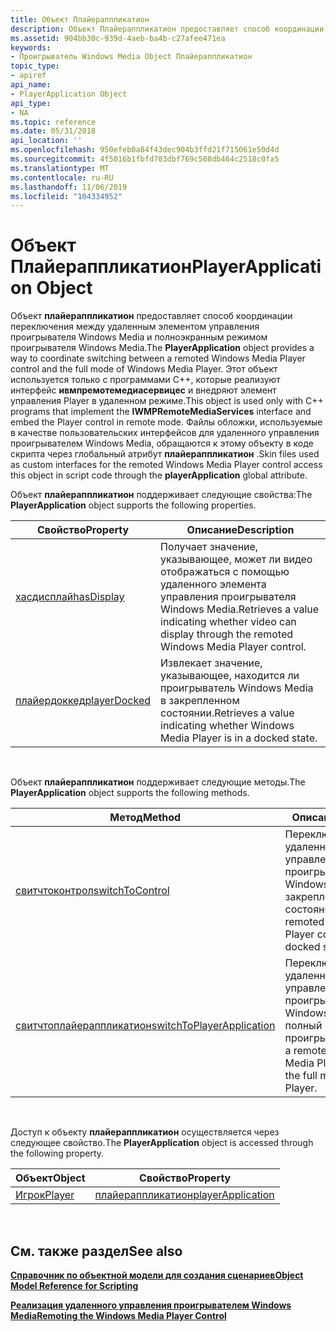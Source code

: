 ```yaml
---
title: Объект Плайераппликатион
description: Объект Плайераппликатион предоставляет способ координации переключения между удаленным элементом управления проигрывателя Windows Media и полноэкранным режимом проигрывателя Windows Media.
ms.assetid: 904bb30c-939d-4aeb-ba4b-c27afee471ea
keywords:
- Проигрыватель Windows Media Object Плайераппликатион
topic_type:
- apiref
api_name:
- PlayerApplication Object
api_type:
- NA
ms.topic: reference
ms.date: 05/31/2018
api_location: ''
ms.openlocfilehash: 950efeb0a84f43dec904b3ffd21f715061e50d4d
ms.sourcegitcommit: 4f5016b1fbfd703dbf769c508db464c2518c0fa5
ms.translationtype: MT
ms.contentlocale: ru-RU
ms.lasthandoff: 11/06/2019
ms.locfileid: "104334952"
---
```

# <a name="playerapplication-object"></a><span data-ttu-id="73731-104">Объект Плайераппликатион</span><span class="sxs-lookup"><span data-stu-id="73731-104">PlayerApplication Object</span></span>

<span data-ttu-id="73731-105">Объект **плайераппликатион** предоставляет способ координации переключения между удаленным элементом управления проигрывателя Windows Media и полноэкранным режимом проигрывателя Windows Media.</span><span class="sxs-lookup"><span data-stu-id="73731-105">The **PlayerApplication** object provides a way to coordinate switching between a remoted Windows Media Player control and the full mode of Windows Media Player.</span></span> <span data-ttu-id="73731-106">Этот объект используется только с программами C++, которые реализуют интерфейс **ивмпремотемедиасервицес** и внедряют элемент управления Player в удаленном режиме.</span><span class="sxs-lookup"><span data-stu-id="73731-106">This object is used only with C++ programs that implement the **IWMPRemoteMediaServices** interface and embed the Player control in remote mode.</span></span> <span data-ttu-id="73731-107">Файлы обложки, используемые в качестве пользовательских интерфейсов для удаленного управления проигрывателем Windows Media, обращаются к этому объекту в коде скрипта через глобальный атрибут **плайераппликатион** .</span><span class="sxs-lookup"><span data-stu-id="73731-107">Skin files used as custom interfaces for the remoted Windows Media Player control access this object in script code through the **playerApplication** global attribute.</span></span>

<span data-ttu-id="73731-108">Объект **плайераппликатион** поддерживает следующие свойства:</span><span class="sxs-lookup"><span data-stu-id="73731-108">The **PlayerApplication** object supports the following properties.</span></span>



| <span data-ttu-id="73731-109">Свойство</span><span class="sxs-lookup"><span data-stu-id="73731-109">Property</span></span>                                           | <span data-ttu-id="73731-110">Описание</span><span class="sxs-lookup"><span data-stu-id="73731-110">Description</span></span>                                                                                              |
|----------------------------------------------------|----------------------------------------------------------------------------------------------------------|
| [<span data-ttu-id="73731-111">хасдисплай</span><span class="sxs-lookup"><span data-stu-id="73731-111">hasDisplay</span></span>](playerapplication-hasdisplay.md)     | <span data-ttu-id="73731-112">Получает значение, указывающее, может ли видео отображаться с помощью удаленного элемента управления проигрывателя Windows Media.</span><span class="sxs-lookup"><span data-stu-id="73731-112">Retrieves a value indicating whether video can display through the remoted Windows Media Player control.</span></span> |
| [<span data-ttu-id="73731-113">плайердоккед</span><span class="sxs-lookup"><span data-stu-id="73731-113">playerDocked</span></span>](playerapplication-playerdocked.md) | <span data-ttu-id="73731-114">Извлекает значение, указывающее, находится ли проигрыватель Windows Media в закрепленном состоянии.</span><span class="sxs-lookup"><span data-stu-id="73731-114">Retrieves a value indicating whether Windows Media Player is in a docked state.</span></span>                          |



 

<span data-ttu-id="73731-115">Объект **плайераппликатион** поддерживает следующие методы.</span><span class="sxs-lookup"><span data-stu-id="73731-115">The **PlayerApplication** object supports the following methods.</span></span>



| <span data-ttu-id="73731-116">Метод</span><span class="sxs-lookup"><span data-stu-id="73731-116">Method</span></span>                                                                       | <span data-ttu-id="73731-117">Описание</span><span class="sxs-lookup"><span data-stu-id="73731-117">Description</span></span>                                                                     |
|------------------------------------------------------------------------------|---------------------------------------------------------------------------------|
| [<span data-ttu-id="73731-118">свитчтоконтрол</span><span class="sxs-lookup"><span data-stu-id="73731-118">switchToControl</span></span>](playerapplication-switchtocontrol.md)                     | <span data-ttu-id="73731-119">Переключает удаленный элемент управления проигрывателя Windows Media в закрепленное состояние.</span><span class="sxs-lookup"><span data-stu-id="73731-119">Switches a remoted Windows Media Player control to the docked state.</span></span>            |
| [<span data-ttu-id="73731-120">свитчтоплайераппликатион</span><span class="sxs-lookup"><span data-stu-id="73731-120">switchToPlayerApplication</span></span>](playerapplication-switchtoplayerapplication.md) | <span data-ttu-id="73731-121">Переключает удаленный элемент управления проигрывателя Windows Media в полный режим проигрывателя.</span><span class="sxs-lookup"><span data-stu-id="73731-121">Switches a remoted Windows Media Player control to the full mode of the Player.</span></span> |



 

<span data-ttu-id="73731-122">Доступ к объекту **плайераппликатион** осуществляется через следующее свойство.</span><span class="sxs-lookup"><span data-stu-id="73731-122">The **PlayerApplication** object is accessed through the following property.</span></span>



| <span data-ttu-id="73731-123">Объект</span><span class="sxs-lookup"><span data-stu-id="73731-123">Object</span></span>                      | <span data-ttu-id="73731-124">Свойство</span><span class="sxs-lookup"><span data-stu-id="73731-124">Property</span></span>                                          |
|-----------------------------|---------------------------------------------------|
| [<span data-ttu-id="73731-125">Игрок</span><span class="sxs-lookup"><span data-stu-id="73731-125">Player</span></span>](player-object.md) | [<span data-ttu-id="73731-126">плайераппликатион</span><span class="sxs-lookup"><span data-stu-id="73731-126">playerApplication</span></span>](player-playerapplication.md) |



 

## <a name="see-also"></a><span data-ttu-id="73731-127">См. также раздел</span><span class="sxs-lookup"><span data-stu-id="73731-127">See also</span></span>

<dl> <dt>

[<span data-ttu-id="73731-128">**Справочник по объектной модели для создания сценариев**</span><span class="sxs-lookup"><span data-stu-id="73731-128">**Object Model Reference for Scripting**</span></span>](object-model-reference-for-scripting.md)
</dt> <dt>

[<span data-ttu-id="73731-129">**Реализация удаленного управления проигрывателем Windows Media**</span><span class="sxs-lookup"><span data-stu-id="73731-129">**Remoting the Windows Media Player Control**</span></span>](remoting-the-windows-media-player-control.md)
</dt> </dl>

 

 




